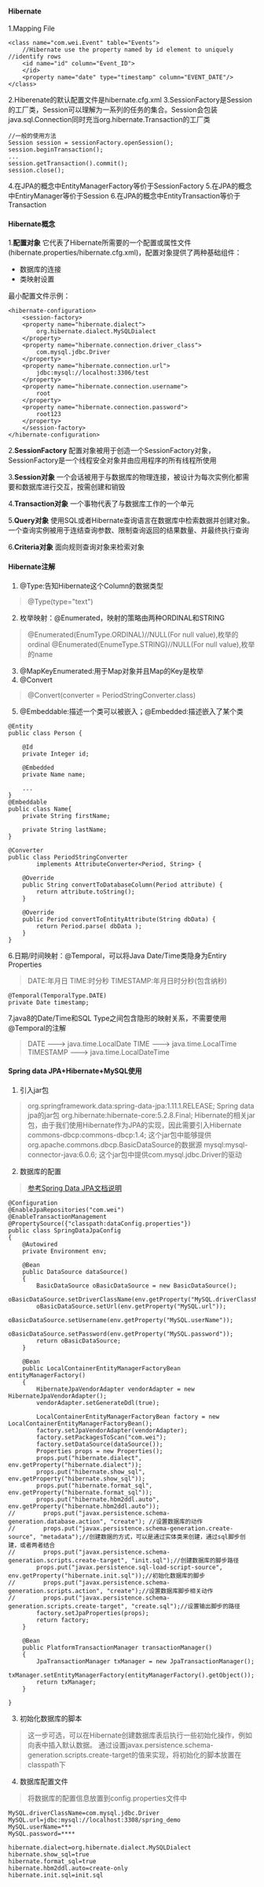 #### Hibernate ####
1.Mapping File

```
<class name="com.wei.Event" table="Events">
	//Hibernate use the property named by id element to uniquely //identify rows	
	<id name="id" column="Event_ID">
	</id>
	<property name="date" type="timestamp" column="EVENT_DATE"/>
</class>
```

2.Hiberenate的默认配置文件是hibernate.cfg.xml
3.SessionFactory是Session的工厂类，Session可以理解为一系列的任务的集合。Session会包装java.sql.Connection同时充当org.hibernate.Transaction的工厂类

```
//一般的使用方法
Session session = sessionFactory.openSession();
session.beginTransaction();
...
session.getTransaction().commit();
session.close();
```

4.在JPA的概念中EntityManagerFactory等价于SessionFactory
5.在JPA的概念中EntiryManager等价于Session
6.在JPA的概念中EntityTransaction等价于Transaction

#### Hibernate概念
1.**配置对象**
它代表了Hibernate所需要的一个配置或属性文件(hibernate.properties/hibernate.cfg.xml)，配置对象提供了两种基础组件：
* 数据库的连接
* 类映射设置

最小配置文件示例：

```
<hibernate-configuration>
	<session-factory>
	<property name="hibernate.dialect">
		org.hibernate.dialect.MySQLDialect
	</property>
	<property name="hibernate.connection.driver_class">
		com.mysql.jdbc.Driver
	</property>
	<property name="hibernate.connection.url">
		jdbc:mysql://localhost:3306/test
	</property>
	<property name="hibernate.connection.username">
		root
	</property>
	<property name="hibernate.connection.password">
		root123
	</property>
	</session-factory>
</hibernate-configuration>
```

2.**SessionFactory**
配置对象被用于创造一个SessionFactory对象，SessionFactory是一个线程安全对象并由应用程序的所有线程所使用

3.**Session对象**
一个会话被用于与数据库的物理连接，被设计为每次实例化都需要和数据库进行交互，按需创建和销毁

4.**Transaction对象**
一个事物代表了与数据库工作的一个单元

5.**Query对象**
使用SQL或者Hibernate查询语言在数据库中检索数据并创建对象。一个查询实例被用于连结查询参数、限制查询返回的结果数量、并最终执行查询

6.**Criteria对象**
面向规则查询对象来检索对象


#### Hibernate注解 ####
1. @Type:告知Hibernate这个Column的数据类型
> @Type(type="text")
2. 枚举映射：@Enumerated，映射的策略由两种ORDINAL和STRING
> @Enumerated(EnumType.ORDINAL)//NULL(For null value),枚举的ordinal
> @Enumerated(EnumeType.STRING)//NULL(For null value),枚举的name
3. @MapKeyEnumerated:用于Map对象并且Map的Key是枚举
4. @Convert
>  @Convert(converter = PeriodStringConverter.class)
5. @Embeddable:描述一个类可以被嵌入；@Embedded:描述嵌入了某个类

```
@Entity
public class Person {

    @Id
    private Integer id;

    @Embedded
    private Name name;

    ...
}
@Embeddable
public class Name{
	private String firstName;
	
	private String lastName;
}
```
```
@Converter
public class PeriodStringConverter
        implements AttributeConverter<Period, String> {

    @Override
    public String convertToDatabaseColumn(Period attribute) {
        return attribute.toString();
    }

    @Override
    public Period convertToEntityAttribute(String dbData) {
        return Period.parse( dbData );
    }
}
```

6.日期/时间映射：@Temporal，可以将Java Date/Time类隐身为Entiry Properties
> DATE:年月日
> TIME:时分秒
> TIMESTAMP:年月日时分秒(包含纳秒)

```
@Temporal(TemporalType.DATE)
private Date timestamp;
```

7.java8的Date/Time和SQL Type之间包含隐形的映射关系，不需要使用@Temporal的注解
> DATE ---> java.time.LocalDate
> TIME ---> java.time.LocalTime
> TIMESTAMP ---> java.time.LocalDateTime

#### Spring data JPA+Hibernate+MySQL使用 ####
1. 引入jar包
> org.springframework.data:spring-data-jpa:1.11.1.RELEASE; Spring data jpa的jar包
> org.hibernate:hibernate-core:5.2.8.Final; Hibernate的相关jar包，由于我们使用Hibernate作为JPA的实现，因此需要引入Hibernate
> commons-dbcp:commons-dbcp:1.4; 这个jar包中能够提供org.apache.commons.dbcp.BasicDataSource的数据源
> mysql:mysql-connector-java:6.0.6; 这个jar包中提供com.mysql.jdbc.Driver的驱动

2. 数据库的配置
> [参考Spring Data JPA文档说明](https://docs.spring.io/spring-data/jpa/docs/current/reference/html/#repositories.core-concepts)

```
@Configuration
@EnableJpaRepositories("com.wei")
@EnableTransactionManagement
@PropertySource({"classpath:dataConfig.properties"})
public class SpringDataJpaConfig
{
    @Autowired
    private Environment env;
    
    @Bean
    public DataSource dataSource()
    {
        BasicDataSource oBasicDataSource = new BasicDataSource();
        oBasicDataSource.setDriverClassName(env.getProperty("MySQL.driverClassName"));
        oBasicDataSource.setUrl(env.getProperty("MySQL.url"));
        oBasicDataSource.setUsername(env.getProperty("MySQL.userName"));
        oBasicDataSource.setPassword(env.getProperty("MySQL.password"));
        return oBasicDataSource;
    }
    
    @Bean
    public LocalContainerEntityManagerFactoryBean entityManagerFactory()
    {
        HibernateJpaVendorAdapter vendorAdapter = new HibernateJpaVendorAdapter();
        vendorAdapter.setGenerateDdl(true);

        LocalContainerEntityManagerFactoryBean factory = new LocalContainerEntityManagerFactoryBean();
        factory.setJpaVendorAdapter(vendorAdapter);
        factory.setPackagesToScan("com.wei");
        factory.setDataSource(dataSource());
        Properties props = new Properties();
        props.put("hibernate.dialect", env.getProperty("hibernate.dialect"));
        props.put("hibernate.show_sql", env.getProperty("hibernate.show_sql"));
        props.put("hibernate.format_sql", env.getProperty("hibernate.format_sql"));
        props.put("hibernate.hbm2ddl.auto", env.getProperty("hibernate.hbm2ddl.auto"));
//        props.put("javax.persistence.schema-generation.database.action", "create"); //设置数据库的动作
//        props.put("javax.persistence.schema-generation.create-source", "metadata");//创建数据的方式，可以是通过实体类来创建，通过sql脚步创建，或者两者结合
//        props.put("javax.persistence.schema-generation.scripts.create-target", "init.sql");//创建数据库的脚步路径
        props.put("javax.persistence.sql-load-script-source", env.getProperty("hibernate.init.sql"));//初始化数据库的脚步
//        props.put("javax.persistence.schema-generation.scripts.action", "create");//设置数据库脚步相关动作
//        props.put("javax.persistence.schema-generation.scripts.create-target", "create.sql");//设置输出脚步的路径
        factory.setJpaProperties(props);
        return factory;
    }

    @Bean
    public PlatformTransactionManager transactionManager()
    {
        JpaTransactionManager txManager = new JpaTransactionManager();
        txManager.setEntityManagerFactory(entityManagerFactory().getObject());
        return txManager;
    }
    
}
```

3. 初始化数据库的脚本
> 这一步可选，可以在Hibernate创建数据库表后执行一些初始化操作，例如向表中插入默认数据。
> 通过设置javax.persistence.schema-generation.scripts.create-target的值来实现，将初始化的脚本放置在classpath下

4. 数据库配置文件
> 将数据库的配置信息放置到config.properties文件中

```
MySQL.driverClassName=com.mysql.jdbc.Driver
MySQL.url=jdbc:mysql://localhost:3308/spring_demo
MySQL.userName=***
MySQL.password=****

hibernate.dialect=org.hibernate.dialect.MySQLDialect
hibernate.show_sql=true
hibernate.format_sql=true
hibernate.hbm2ddl.auto=create-only
hibernate.init.sql=init.sql
```

